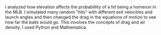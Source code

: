 I analyzed how elevation affects the probablility of a hit being a homerun in the MLB. I simulated many random "hits" with different exit velocities and launch angles and then changed the drag in the equations of motion to see how far the balls would go. This involves the concepts of drag and air density. I used Python and Mathematica.
